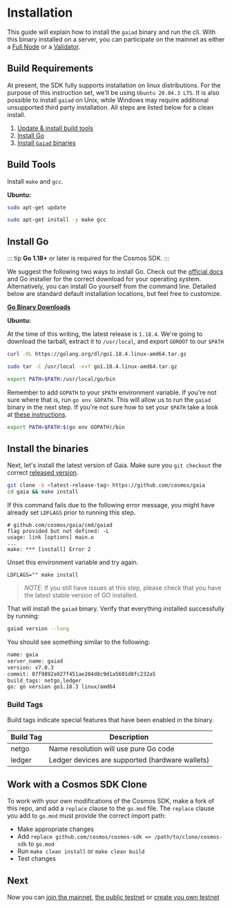 <!--
order: 2
-->

# Installation

This guide will explain how to install the `gaiad` binary and run the cli. With this binary installed on a server, you can participate on the mainnet as either a [Full Node](../hub-tutorials/join-mainnet.md) or a [Validator](../validators/validator-setup.md).

## Build Requirements

At present, the SDK fully supports installation on linux distributions. For the purpose of this instruction set, we'll be using `Ubuntu 20.04.3 LTS`. It is also possible to install `gaiad` on Unix, while Windows may require additional unsupported third party installation. All steps are listed below for a clean install.

1. [Update & install build tools](#build-tools)
2. [Install Go](#install-go)
3. [Install `Gaiad` binaries](#install-the-binaries)


## Build Tools

Install `make` and `gcc`.

**Ubuntu:**
```bash
sudo apt-get update

sudo apt-get install -y make gcc
```

## Install Go

::: tip
**Go 1.18+** or later is required for the Cosmos SDK.
:::

We suggest the following two ways to install Go. Check out the [official docs](https://golang.org/doc/install) and Go installer for the correct download for your operating system. Alternatively, you can install Go yourself from the command line. Detailed below are standard default installation locations, but feel free to customize.

**[Go Binary Downloads](https://go.dev/dl/)**

**Ubuntu:**

At the time of this writing, the latest release is `1.18.4`. We're going to download the tarball, extract it to `/usr/local`, and export `GOROOT` to our `$PATH`
```bash
curl -OL https://golang.org/dl/go1.18.4.linux-amd64.tar.gz

sudo tar -C /usr/local -xvf go1.18.4.linux-amd64.tar.gz

export PATH=$PATH:/usr/local/go/bin

```

Remember to add `GOPATH` to your `$PATH` environment variable. If you're not sure where that is, run `go env GOPATH`. This will allow us to run the `gaiad` binary in the next step. If you're not sure how to set your `$PATH` take a look at [these instructions](https://superuser.com/questions/284342/what-are-path-and-other-environment-variables-and-how-can-i-set-or-use-them).

```bash
export PATH=$PATH:$(go env GOPATH)/bin
```

## Install the binaries

Next, let's install the latest version of Gaia. Make sure you `git checkout` the
correct [released version](https://github.com/cosmos/gaia/releases).

```bash
git clone -b <latest-release-tag> https://github.com/cosmos/gaia
cd gaia && make install
```

If this command fails due to the following error message, you might have already set `LDFLAGS` prior to running this step.

```
# github.com/cosmos/gaia/cmd/gaiad
flag provided but not defined: -L
usage: link [options] main.o
...
make: *** [install] Error 2
```

Unset this environment variable and try again.

```
LDFLAGS="" make install
```

> _NOTE_: If you still have issues at this step, please check that you have the latest stable version of GO installed.

That will install the `gaiad` binary. Verify that everything installed successfully by running:

```bash
gaiad version --long
```

You should see something similar to the following:

```bash
name: gaia
server_name: gaiad
version: v7.0.3
commit: 07f9892a927f451ae204d0c9d1a5601d8fc232a5
build_tags: netgo,ledger
go: go version go1.18.3 linux/amd64
```

### Build Tags

Build tags indicate special features that have been enabled in the binary.

| Build Tag | Description                                     |
| --------- | ----------------------------------------------- |
| netgo     | Name resolution will use pure Go code           |
| ledger    | Ledger devices are supported (hardware wallets) |

## Work with a Cosmos SDK Clone

To work with your own modifications of the Cosmos SDK, make a fork of this repo, and add a `replace` clause to the `go.mod` file.
The `replace` clause you add to `go.mod` must provide the correct import path:

- Make appropriate changes
- Add `replace github.com/cosmos/cosmos-sdk => /path/to/clone/cosmos-sdk` to `go.mod`
- Run `make clean install` or `make clean build`
- Test changes

## Next

Now you can [join the mainnet](../hub-tutorials/join-mainnet.md), [the public testnet](../hub-tutorials/join-testnet.md) or [create you own testnet](../hub-tutorials/deploy-testnet.md)
